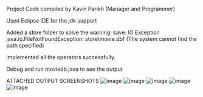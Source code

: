 Project Code compiled by Kavin Parikh (Manager and Programmer)

Used Eclipse IDE for the jdk support

Added a store folder to solve the warning: save: IO Exception
java.io.FileNotFoundException: store\movie.dbf (The system cannot find the path specified)

implemented all the operators successfully.

Debug and run moviedb.java to see the output

ATTACHED OUTPUT SCREENSHOTS
![image](https://github.com/kavin-cmd/CS-6370-DBMS/assets/57449666/1b56cb4c-3395-4bd9-928e-31ed223662de)
![image](https://github.com/kavin-cmd/CS-6370-DBMS/assets/57449666/509dbab5-daca-456a-9d81-5a136937f1c2)
![image](https://github.com/kavin-cmd/CS-6370-DBMS/assets/57449666/620311dd-1e07-4cbf-b573-d8d997a77f16)
![image](https://github.com/kavin-cmd/CS-6370-DBMS/assets/57449666/694afe62-76c4-4426-b502-18441edfaf4a)
![image](https://github.com/kavin-cmd/CS-6370-DBMS/assets/57449666/b00f84eb-c0c3-4a90-a74b-03e3643b9af5)

